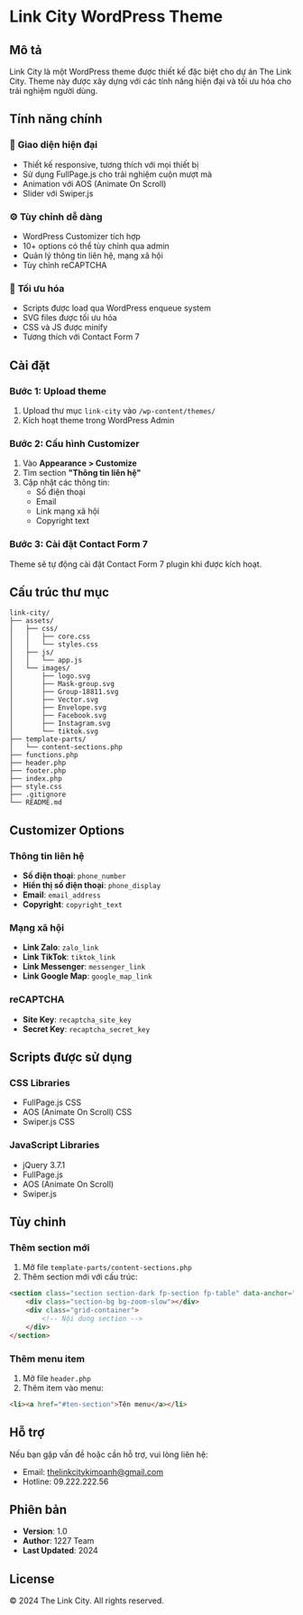 # Link City WordPress Theme

## Mô tả

Link City là một WordPress theme được thiết kế đặc biệt cho dự án The Link City. Theme này được xây dựng với các tính năng hiện đại và tối ưu hóa cho trải nghiệm người dùng.

## Tính năng chính

### 🎨 **Giao diện hiện đại**

- Thiết kế responsive, tương thích với mọi thiết bị
- Sử dụng FullPage.js cho trải nghiệm cuộn mượt mà
- Animation với AOS (Animate On Scroll)
- Slider với Swiper.js

### ⚙️ **Tùy chỉnh dễ dàng**

- WordPress Customizer tích hợp
- 10+ options có thể tùy chỉnh qua admin
- Quản lý thông tin liên hệ, mạng xã hội
- Tùy chỉnh reCAPTCHA

### 📱 **Tối ưu hóa**

- Scripts được load qua WordPress enqueue system
- SVG files được tối ưu hóa
- CSS và JS được minify
- Tương thích với Contact Form 7

## Cài đặt

### Bước 1: Upload theme

1. Upload thư mục `link-city` vào `/wp-content/themes/`
2. Kích hoạt theme trong WordPress Admin

### Bước 2: Cấu hình Customizer

1. Vào **Appearance > Customize**
2. Tìm section **"Thông tin liên hệ"**
3. Cập nhật các thông tin:
    - Số điện thoại
    - Email
    - Link mạng xã hội
    - Copyright text

### Bước 3: Cài đặt Contact Form 7

Theme sẽ tự động cài đặt Contact Form 7 plugin khi được kích hoạt.

## Cấu trúc thư mục

```
link-city/
├── assets/
│   ├── css/
│   │   ├── core.css
│   │   └── styles.css
│   ├── js/
│   │   └── app.js
│   └── images/
│       ├── logo.svg
│       ├── Mask-group.svg
│       ├── Group-18811.svg
│       ├── Vector.svg
│       ├── Envelope.svg
│       ├── Facebook.svg
│       ├── Instagram.svg
│       └── tiktok.svg
├── template-parts/
│   └── content-sections.php
├── functions.php
├── header.php
├── footer.php
├── index.php
├── style.css
├── .gitignore
└── README.md
```

## Customizer Options

### Thông tin liên hệ

- **Số điện thoại**: `phone_number`
- **Hiển thị số điện thoại**: `phone_display`
- **Email**: `email_address`
- **Copyright**: `copyright_text`

### Mạng xã hội

- **Link Zalo**: `zalo_link`
- **Link TikTok**: `tiktok_link`
- **Link Messenger**: `messenger_link`
- **Link Google Map**: `google_map_link`

### reCAPTCHA

- **Site Key**: `recaptcha_site_key`
- **Secret Key**: `recaptcha_secret_key`

## Scripts được sử dụng

### CSS Libraries

- FullPage.js CSS
- AOS (Animate On Scroll) CSS
- Swiper.js CSS

### JavaScript Libraries

- jQuery 3.7.1
- FullPage.js
- AOS (Animate On Scroll)
- Swiper.js

## Tùy chỉnh

### Thêm section mới

1. Mở file `template-parts/content-sections.php`
2. Thêm section mới với cấu trúc:

```html
<section class="section section-dark fp-section fp-table" data-anchor="ten-section">
    <div class="section-bg bg-zoom-slow"></div>
    <div class="grid-container">
        <!-- Nội dung section -->
    </div>
</section>
```

### Thêm menu item

1. Mở file `header.php`
2. Thêm item vào menu:

```html
<li><a href="#ten-section">Tên menu</a></li>
```

## Hỗ trợ

Nếu bạn gặp vấn đề hoặc cần hỗ trợ, vui lòng liên hệ:

- Email: thelinkcitykimoanh@gmail.com
- Hotline: 09.222.222.56

## Phiên bản

- **Version**: 1.0
- **Author**: 1227 Team
- **Last Updated**: 2024

## License

© 2024 The Link City. All rights reserved.
